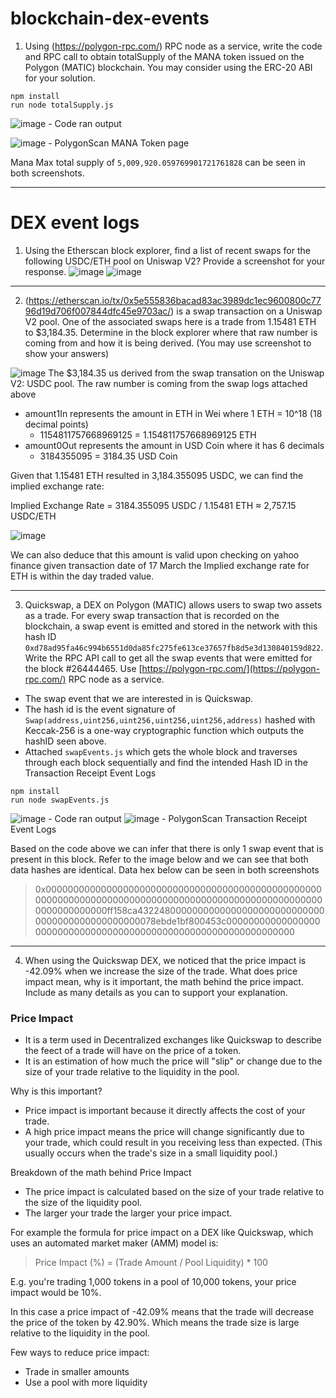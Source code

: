 # blockchain-dex-events

1. Using (https://polygon-rpc.com/) RPC node as a service, write the code and RPC call to obtain totalSupply of the MANA token issued on the Polygon (MATIC) blockchain. You may consider using the ERC-20 ABI for your solution.

```
npm install
run node totalSupply.js
```

![image](https://github.com/user-attachments/assets/1b502992-fbd0-4923-853a-4c63ab19dbf3) - Code ran output

![image](https://github.com/user-attachments/assets/57eb86dd-fcfa-4558-a969-55e8ab46c232) - PolygonScan MANA Token page

Mana Max total supply of `5,009,920.059769901721761828` can be seen in both screenshots.

---

# DEX event logs

1. Using the Etherscan block explorer, find a list of recent swaps for the following USDC/ETH pool on Uniswap V2? Provide a screenshot for your response.
   ![image](https://github.com/user-attachments/assets/080c90d2-5ac5-4bdc-9374-5738b2d3ef40)
   ![image](https://github.com/user-attachments/assets/f3c3670d-9a97-4153-942e-bafe2d5df512)

---

2. (https://etherscan.io/tx/0x5e555836bacad83ac3989dc1ec9600800c7796d19d706f007844dfc45e9703ac/) is a swap transaction on a Uniswap V2 pool. One of the associated swaps here is a trade from 1.15481 ETH to $3,184.35. Determine in the block explorer where that raw number is coming from and how it is being derived. (You may use screenshot to show your answers)

![image](https://github.com/user-attachments/assets/000b9f80-16dc-4324-97db-c8f3ed076c03)
The $3,184.35 us derived from the swap transation on the Uniswap V2: USDC pool.
The raw number is coming from the swap logs attached above

- amount1In represents the amount in ETH in Wei where 1 ETH = 10^18 (18 decimal points)
  - 1154811757668969125 = 1.154811757668969125 ETH
- amount0Out represents the amount in USD Coin where it has 6 decimals
  - 3184355095 = 3184.35 USD Coin

Given that 1.15481 ETH resulted in 3,184.355095 USDC, we can find the implied exchange rate:

Implied Exchange Rate = 3184.355095 USDC / 1.15481 ETH ≈ 2,757.15 USDC/ETH

![image](https://github.com/user-attachments/assets/c904262c-dfa4-4531-8c3b-add132f82f88)

We can also deduce that this amount is valid upon checking on yahoo finance given transaction date of 17 March the Implied exchange rate for ETH is within the day traded value.

---

3. Quickswap, a DEX on Polygon (MATIC) allows users to swap two assets as a trade. For every swap transaction that is recorded on the blockchain, a swap event is emitted and stored in the network with this hash ID `0xd78ad95fa46c994b6551d0da85fc275fe613ce37657fb8d5e3d130840159d822`. Write the RPC API call to get all the swap events that were emitted for the block #26444465. Use [https://polygon-rpc.com/](https://polygon-rpc.com/) RPC node as a service.

- The swap event that we are interested in is Quickswap.
- The hash id is the event signature of `Swap(address,uint256,uint256,uint256,uint256,address)` hashed with Keccak-256 is a one-way cryptographic function which outputs the hashID seen above.
- Attached `swapEvents.js` which gets the whole block and traverses through each block sequentially and find the intended Hash ID in the Transaction Receipt Event Logs

```
npm install
run node swapEvents.js
```

![image](https://github.com/user-attachments/assets/90243f98-66f2-4433-813e-7a5ed395e621) - Code ran output
![image](https://github.com/user-attachments/assets/f7d51fba-bc98-4441-a74a-dea490c88a85) - PolygonScan Transaction Receipt Event Logs

Based on the code above we can infer that there is only 1 swap event that is present in this block. Refer to the image below and we can see that both data hashes are identical.
Data hex below can be seen in both screenshots

> 0x0000000000000000000000000000000000000000000000000000000000000000000000000000000000000000000000000000000000000000000ff158ca43224800000000000000000000000000000000000000000000000078ebde1bf800453c0000000000000000000000000000000000000000000000000000000000000000

---

4. When using the Quickswap DEX, we noticed that the price impact is -42.09% when we increase the size of the trade. What does price impact mean, why is it important, the math behind the price impact. Include as many details as you can to support your explanation.

### Price Impact

- It is a term used in Decentralized exchanges like Quickswap to describe the feect of a trade will have on the price of a token.
- It is an estimation of how much the price will "slip" or change due to the size of your trade relative to the liquidity in the pool.

Why is this important?

- Price impact is important because it directly affects the cost of your trade.
- A high price impact means the price will change significantly due to your trade, which could result in you receiving less than expected. (This usually occurs when the trade's size in a small liquidity pool.)

Breakdown of the math behind Price Impact

- The price impact is calculated based on the size of your trade relative to the size of the liquidity pool.
- The larger your trade the larger your price impact.

For example the formula for price impact on a DEX like Quickswap, which uses an automated market maker (AMM) model is:

> Price Impact (%) = (Trade Amount / Pool Liquidity) \* 100

E.g. you're trading 1,000 tokens in a pool of 10,000 tokens, your price impact would be 10%.

In this case a price impact of -42.09% means that the trade will decrease the price of the token by 42.90%.
Which means the trade size is large relative to the liquidity in the pool.

Few ways to reduce price impact:

- Trade in smaller amounts
- Use a pool with more liquidity
